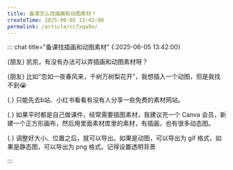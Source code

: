 ```yaml
---
title: 备课怎么找插画和动图素材？
createTime: 2025-06-05 13:42:00
permalink: /article/cc7xqa9x/
---
```


::: chat title="备课找插画和动图素材"
{:2025-06-05 13:42:00}

{朋友}
凯凯，有没有办法可以弄插画和动图素材呀？

{朋友}
比如“忽如一夜春风来，千树万树梨花开”，我想插入一个动图，但是我找不到😭

{.}
只能先去b站、小红书看看有没有人分享一些免费的素材网站。

{.}
如果平时都是自己做课件，经常需要插图素材，我建议充一个 Canva 会员，新建一个正方形画布，然后用里面素材库里的素材，有插画，也有很多动态图。

{.}
调整好大小、位置之后，就可以导出。如果是动图，可以导出为 gif 格式，如果是静态图，可以导出为 png 格式。记得设置透明背景

:::